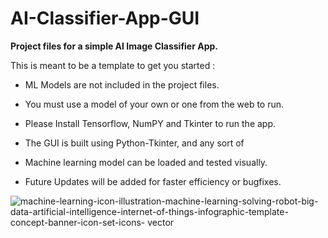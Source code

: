 # AI-Classifier-App-GUI
**Project files for a simple AI Image Classifier App.**

   This is meant to be a template to get you started : 
* ML Models are not included in the project files.
* You must use a model of your own or one from the web to run.

* Please Install Tensorflow, NumPY and Tkinter to run the app.

* The GUI is built using Python-Tkinter, and any sort of
* Machine learning model can be loaded and tested visually.

 * Future Updates will be added for faster efficiency or bugfixes.




 ![machine-learning-icon-illustration-machine-learning-solving-robot-big-data-artificial-intelligence-internet-of-things-infographic-template-concept-banner-icon-set-icons-          vector](https://github.com/Darkship86/AI-Classifier-App-GUI/assets/82195509/a9edec1d-1df4-4d2c-8f6c-cf5c02d08548)



